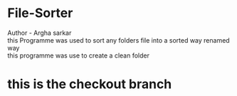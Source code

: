 # File-Sorter
Author - Argha sarkar <br>
this Programme was used to sort any folders file into a sorted way renamed way <br>
this programme was use to create a clean folder 
# this is the checkout branch 
